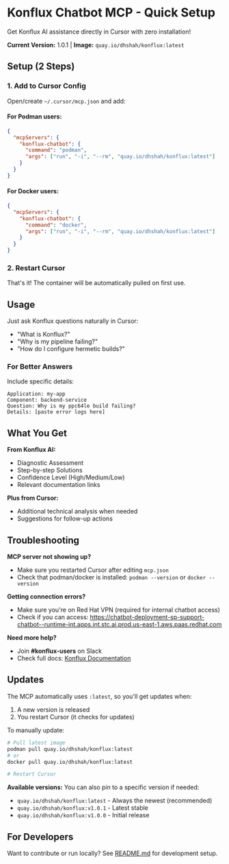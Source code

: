 # Konflux Chatbot MCP - Quick Setup

Get Konflux AI assistance directly in Cursor with zero installation!

**Current Version:** 1.0.1 | **Image:** `quay.io/dhshah/konflux:latest`

## Setup (2 Steps)

### 1. Add to Cursor Config

Open/create `~/.cursor/mcp.json` and add:

#### For Podman users:
```json
{
  "mcpServers": {
    "konflux-chatbot": {
      "command": "podman",
      "args": ["run", "-i", "--rm", "quay.io/dhshah/konflux:latest"]
    }
  }
}
```

#### For Docker users:
```json
{
  "mcpServers": {
    "konflux-chatbot": {
      "command": "docker",
      "args": ["run", "-i", "--rm", "quay.io/dhshah/konflux:latest"]
    }
  }
}
```

### 2. Restart Cursor

That's it! The container will be automatically pulled on first use.

## Usage

Just ask Konflux questions naturally in Cursor:

- "What is Konflux?"
- "Why is my pipeline failing?"
- "How do I configure hermetic builds?"

### For Better Answers

Include specific details:

```
Application: my-app
Component: backend-service
Question: Why is my ppc64le build failing?
Details: [paste error logs here]
```

## What You Get

**From Konflux AI:**
- Diagnostic Assessment
- Step-by-step Solutions
- Confidence Level (High/Medium/Low)
- Relevant documentation links

**Plus from Cursor:**
- Additional technical analysis when needed
- Suggestions for follow-up actions

## Troubleshooting

**MCP server not showing up?**
- Make sure you restarted Cursor after editing `mcp.json`
- Check that podman/docker is installed: `podman --version` or `docker --version`

**Getting connection errors?**
- Make sure you're on Red Hat VPN (required for internal chatbot access)
- Check if you can access: https://chatbot-deployment-sp-support-chatbot--runtime-int.apps.int.stc.ai.prod.us-east-1.aws.paas.redhat.com

**Need more help?**
- Join **#konflux-users** on Slack
- Check full docs: [Konflux Documentation](https://konflux.pages.redhat.com/docs/users/)

## Updates

The MCP automatically uses `:latest`, so you'll get updates when:
1. A new version is released
2. You restart Cursor (it checks for updates)

To manually update:

```bash
# Pull latest image
podman pull quay.io/dhshah/konflux:latest
# or
docker pull quay.io/dhshah/konflux:latest

# Restart Cursor
```

**Available versions:** You can also pin to a specific version if needed:
- `quay.io/dhshah/konflux:latest` - Always the newest (recommended)
- `quay.io/dhshah/konflux:v1.0.1` - Latest stable
- `quay.io/dhshah/konflux:v1.0.0` - Initial release

## For Developers

Want to contribute or run locally? See [README.md](./README.md) for development setup.

